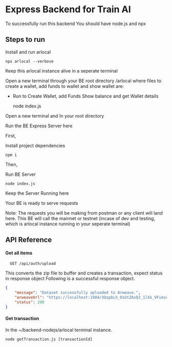 
# Express Backend for Train AI

To successfully run this backend You should have node.js and npx



## Steps to run

Install and run arlocal

    npx arlocal --verbose

Keep this arlocal instance alive in a seperate terminal

Open a new terminal through your BE root directory /arlocal where files to create a wallet, add funds to wallet and show wallet are:

* Run to Create Wallet, add Funds Show balance and get Wallet details
    
    node index.js

Open a new terminal and In your root directory

Run the BE Express Server here

First,

Install project dependencies

    npm i

Then,

Run BE Server

    node index.js

Keep the Server Running here

Your BE is ready to serve requests

Note: The requests you will be making from postman or any client will land here.
This BE will call the mainnet or testnet (incase of dev and testing, which is arlocal instance running in your seperate terminal)
## API Reference

#### Get all items

```http
  GET /api/auth/upload
```
This converts the zip file to buffer and creates a transaction, expect status in response object
Following is a successful response object.
```json
{
    "message": "Dataset successfully uploaded to Arweave.",
    "arweaveUrl": "https://localhost:1984/3QxpbLh_OsGtZAsQJ_1lkb_VFimsA_2-K0IbWez5rJE",
    "status": 200
}
```

#### Get transaction

In the ~/backend-nodejs/arlocal terminal instance.
 
```
node getTransaction.js [transactionId]
```

